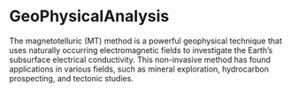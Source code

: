 # GeoPhysicalAnalysis
The magnetotelluric (MT) method is a powerful geophysical technique that uses naturally occurring electromagnetic fields to investigate the Earth’s subsurface electrical conductivity. This non-invasive method has found applications in various fields, such as mineral exploration, hydrocarbon prospecting, and tectonic studies. 
